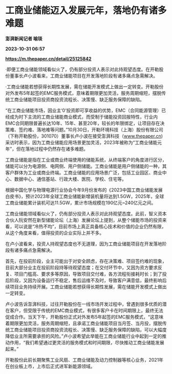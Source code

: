 # 工商业储能迈入发展元年，落地仍有诸多难题
**澎湃新闻记者 喻琰**

**2023-10-31 06:57**

**https://m.thepaper.cn/detail/25125842**

·即便工商业储能领域看似火了，仍有部分投资人表示对此持观望态度。在开勒股份董事长卢小波看来，工商业储能项目在开发落地阶段有诸多痛点急需解决。

·工商业储能若想获得长期性发展，需在储能开发模式上做出一定转变。开勒股份对外发布5年起签的EMC服务模式，意味着期限更加灵活，服务周期缩短，摆脱传统工商业储能项目投资商投资流程长、决策慢、缺乏服务保障的缺陷。

“在工商业储能市场，因业主‘0’投资即可享收益的优势，EMC（合同能源管理）已经成为时下主流的工商业储能商业模式，而受制于储能投资回报特性，行业内EMC合同期限普遍长达10年、15年、甚至20年，较长的年限绑定，让项目存在决策难、签约难、落地难等问题。”10月30日，开勒环境科技（上海）股份有限公司（下称开勒股份，301070）董事长卢小波在接受澎湃科技（www.thepaper.cn)采访时表示，因为工商业储能应用场景更加灵活，2023年被称为“工商业储能元年”，但在落地过程中仍然存在诸多难题。

工商业储能是指在工业或商业终端使用的储能系统，从终端客户的角度进行区分，储能可以分为电源侧、电网侧、用户侧储能。工商业储能是用户侧储能的一种，其客户群体为工业或商业终端。工商业储能的应用场景广泛，包括工业园区、商业中心、数据中心、通信基站、行政大楼、医院、学校、住宅等。

根据中国化学与物理电源行业协会今年9月份发布的《2023中国工商业储能发展白皮书》，预计2023年全球工商业储能新增装机量将达到1.5GW，2025年，全球工商业储能累计装机可达11.5GW，累计市场规模在190亿元~240亿元之间。

工商业储能领域看似火了，仍有部分投资人表示对此持观望态度。此前，智义资本合伙人阮安然在新型储能论坛（上海）发展论坛上提到，从整个储能市场的投资来看，可以说是“冷热不均”，目前市场上真正具备核心技术和价值的企业仍然有限，从这个角度来看，值得投资的企业实际上并不多。

在卢小波看来，投资人持观望态度也不无道理，因为工商业储能项目在开发落地阶段有诸多痛点急需解决。

首先，在投前阶段，业主可能出于对安全顾虑，存在决策难、项目签约难的现象，目前大部分业主在投前阶段持等待观望态度；在交付环节中，又因为资方要求反复、项目门槛高、要求多等原因，导致项目交付难，各方流程衔接耗时长；到了投后阶段，又因为设备运行不稳定，售后运维不及时，导致客户满意低，最终影响后续项目业务持续开展。工商业储能若想获得长期性发展，需在储能开发模式上做出一定转变。

卢小波告诉澎湃科技，过往开勒股份在一线市场开发过程中，曾遇到很多优质的潜在客户，但受限于传统的EMC商业模式，有很多客户卡在时间期限上，最终无法促成合作。当天下午，开勒股份正式对外发布5年起签的EMC服务模式，“这意味着期限更加灵活，服务周期缩短，且承诺工商业储能项目当月签、当月投，摆脱传统工商业储能项目投资商投资流程长、决策慢、缺乏服务保障的缺陷，可以大幅度降低业主所需要承担的风险。”卢小波希望此举能在工商业储能行业中起到一定的推动作用，“我们希望通过更灵活的服务模式和时间期限，尽快推动工商业储能发展起来。”

开勒股份此前长期聚焦工业风扇、工商业储能及动力控制器等核心业务，2021年在创业板上市，上市后正式进军新能源领域。
